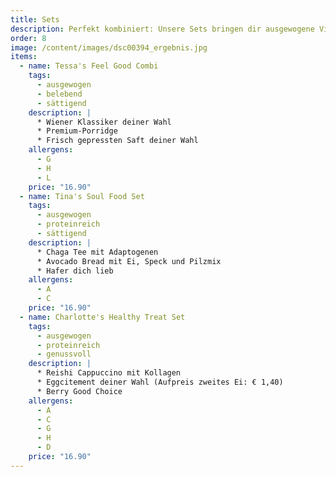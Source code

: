 ```yaml
---
title: Sets
description: Perfekt kombiniert: Unsere Sets bringen dir ausgewogene Vielfalt und Genuss in einem cleveren Paket.
order: 8
image: /content/images/dsc00394_ergebnis.jpg
items:
  - name: Tessa's Feel Good Combi
    tags:
      - ausgewogen
      - belebend
      - sättigend
    description: |
      * Wiener Klassiker deiner Wahl
      * Premium-Porridge
      * Frisch gepressten Saft deiner Wahl
    allergens:
      - G
      - H
      - L
    price: "16.90"
  - name: Tina's Soul Food Set
    tags:
      - ausgewogen
      - proteinreich
      - sättigend
    description: |
      * Chaga Tee mit Adaptogenen
      * Avocado Bread mit Ei, Speck und Pilzmix
      * Hafer dich lieb
    allergens:
      - A
      - C
    price: "16.90"
  - name: Charlotte's Healthy Treat Set
    tags:
      - ausgewogen
      - proteinreich
      - genussvoll
    description: |
      * Reishi Cappuccino mit Kollagen
      * Eggcitement deiner Wahl (Aufpreis zweites Ei: € 1,40)
      * Berry Good Choice
    allergens:
      - A
      - C
      - G
      - H
      - D
    price: "16.90"
---
```

